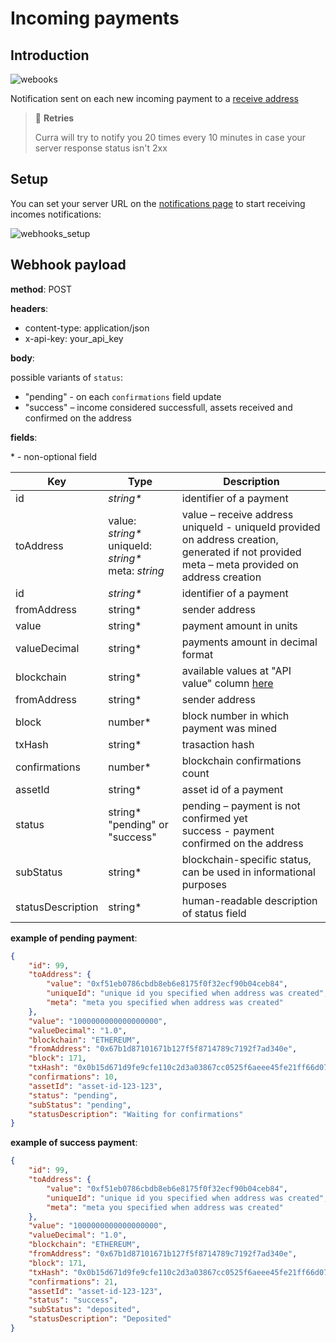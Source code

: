 # Incoming payments

## Introduction

![webooks](/images/webooks.png)

Notification sent on each new incoming payment to a [receive address](/features/receive_addresses/index.md)

> 🔄 **Retries**
> 
> Curra will try to notify you 20 times every 10 minutes in case your server response status isn't 2xx

## Setup

You can set your server URL on the <a href="https://app.curra.io/notifications" target="_blank">notifications page</a> to start receiving incomes notifications:

![webhooks_setup](/images/webhooks_setup_incomes.png)

## Webhook payload

**method**: POST

**headers**:

-   content-type: application/json
-   x-api-key: your_api_key

**body**:

possible variants of `status`:

-   "pending" - on each `confirmations` field update
-   "success" – income considered successfull, assets received and confirmed on the address

**fields**:

\* - non-optional field

<table>
<thead>
<tr>
<th>Key</th>
<th>Type</th>
<th>Description</th>
</tr>
</thead>
<tbody>

<tr>
<td>id</td>
<td><i>string*</i></td>
<td>identifier of a payment</td>
</tr>
<tr>
<td>toAddress</td>
<td>
value: <i>string*</i><br/>
uniqueId: <i>string*</i><br/>
meta: <i>string</i><br/>
</td>
<td>
value – receive address<br/>
uniqueId - uniqueId provided on address creation, generated if not provided<br/>
meta – meta provided on address creation
</td>
</tr>

<tr>
<td>id</td>
<td><i>string*</i></td>
<td>identifier of a payment</td>
</tr>

<tr>
<td>fromAddress</td>
<td>
string*
</td>
<td>
sender address
</td>
</tr>

<tr>
<td>value</td>
<td>
string*
</td>
<td>
payment amount in units
</td>
</tr>

<tr>
<td>valueDecimal</td>
<td>
string*
</td>
<td>
payments amount in decimal format
</td>
</tr>

<tr>
<td>blockchain</td>
<td>
string*
</td>
<td>
available values at "API value" column <a href="/introduction/availability.html" target="_blank">here</td>
</tr>

<tr>
<td>fromAddress</td>
<td>
string*
</td>
<td>
sender address
</td>
</tr>

<tr>
<td>block</td>
<td>
number*
</td>
<td>
block number in which payment was mined
</td>
</tr>

<tr>
<td>txHash</td>
<td>
string*
</td>
<td>
trasaction hash
</td>
</tr>

<tr>
<td>confirmations</td>
<td>
number*
</td>
<td>
blockchain confirmations count
</td>
</tr>

<tr>
<td>assetId</td>
<td>
string*
</td>
<td>
asset id of a payment 
</td>
</tr>

<tr>
<td>status</td>
<td>
string*<br/>"pending" or "success"
</td>
<td>
pending – payment is not confirmed yet <br/>
success - payment confirmed on the address
</td>
</tr>

<tr>
<td>subStatus</td>
<td>
string*
</td>
<td>
blockchain-specific status, can be used in informational purposes  
</td>
</tr>

<tr>
<td>statusDescription</td>
<td>
string*
</td>
<td>
human-readable description of status field
</td>
</tr>
</tbody>
</table>

**example of pending payment**:

```json
{
	"id": 99,
	"toAddress": {
		"value": "0xf51eb0786cbdb8eb6e8175f0f32ecf90b04ceb84",
		"uniqueId": "unique id you specified when address was created",
		"meta": "meta you specified when address was created"
	},
	"value": "1000000000000000000",
	"valueDecimal": "1.0",
	"blockchain": "ETHEREUM",
	"fromAddress": "0x67b1d87101671b127f5f8714789c7192f7ad340e",
	"block": 171,
	"txHash": "0x0b15d671d9fe9cfe110c2d3a03867cc0525f6aeee45fe21ff66d07e0fd38ef46",
	"confirmations": 10,
	"assetId": "asset-id-123-123",
	"status": "pending",
	"subStatus": "pending",
	"statusDescription": "Waiting for confirmations"
}
```

**example of success payment**:

```json
{
	"id": 99,
	"toAddress": {
		"value": "0xf51eb0786cbdb8eb6e8175f0f32ecf90b04ceb84",
		"uniqueId": "unique id you specified when address was created",
		"meta": "meta you specified when address was created"
	},
	"value": "1000000000000000000",
	"valueDecimal": "1.0",
	"blockchain": "ETHEREUM",
	"fromAddress": "0x67b1d87101671b127f5f8714789c7192f7ad340e",
	"block": 171,
	"txHash": "0x0b15d671d9fe9cfe110c2d3a03867cc0525f6aeee45fe21ff66d07e0fd38ef46",
	"confirmations": 21,
	"assetId": "asset-id-123-123",
	"status": "success",
	"subStatus": "deposited",
	"statusDescription": "Deposited"
}
```
